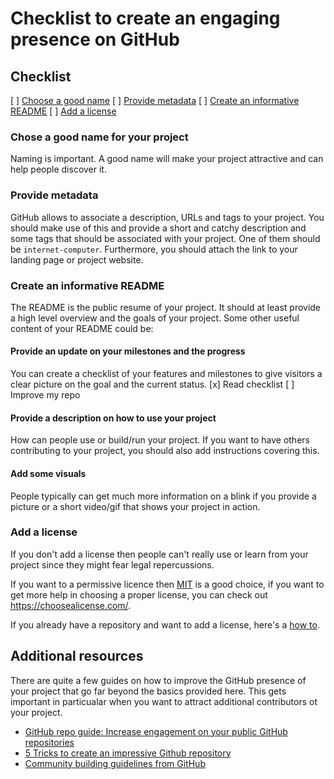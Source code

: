 # Checklist to create an engaging presence on GitHub


## Checklist

[ ] [Choose a good name](#Choose-a-good-name-for-your-project)
[ ] [Provide metadata](#Provide-metadata)
[ ] [Create an informative README](#Create-an-informative-README)
[ ] [Add a license](#Add-a-license)


### Chose a good name for your project

Naming is important. A good name will make your project attractive and can help people discover it.


### Provide metadata

GitHub allows to associate a description, URLs and tags to your project. You should make use of this and provide a short and catchy description and some tags that should be associated with your project. One of them should be `internet-computer`. Furthermore, you should attach the link to your landing page or project website.


### Create an informative README

The README is the public resume of your project. It should at least provide a high level overview and the goals of your project. Some other useful content of your README could be:


#### Provide an update on your milestones and the progress

You can create a checklist of your features and milestones to give visitors a clear picture on the goal and the current status.
[x] Read checklist
[ ] Improve my repo


#### Provide a description on how to use your project

How can people use or build/run your project. If you want to have others contributing to your project, you should also add instructions covering this.


#### Add some visuals

People typically can get much more information on a blink if you provide a picture or a short video/gif that shows your project in action.


### Add a license 

If you don't add a license then people can't really use or learn from your project since they might fear legal repercussions. 

If you want to a permissive licence then [MIT](https://choosealicense.com/licenses/mit/) is a good choice, if you want to get more help in choosing a proper license, you can check out https://choosealicense.com/.

If you already have a repository and want to add a license, here's a [how to](https://docs.github.com/en/communities/setting-up-your-project-for-healthy-contributions/adding-a-license-to-a-repository).


## Additional resources

There are quite a few guides on how to improve the GitHub presence of your project that go far beyond the basics provided here. 
This gets important in particualar when you want to attract additional contributors ot your project.

- [GitHub repo guide: Increase engagement on your public GitHub repositories](https://www.freecodecamp.org/news/increase-engagement-on-your-public-github-repositories/)
- [5 Tricks to create an impressive Github repository](https://dev.to/ruppysuppy/5-tricks-to-create-an-impressive-github-repository-19m6)
- [Community building guidelines from GitHub](https://docs.github.com/en/communities)

